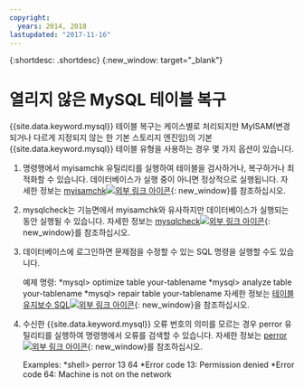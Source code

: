 ```yaml
---
copyright:
  years: 2014, 2018
lastupdated: "2017-11-16"
---
```


{:shortdesc: .shortdesc}
{:new_window: target="_blank"}

# 열리지 않은 MySQL 테이블 복구

{{site.data.keyword.mysql}} 테이블 복구는 케이스별로 처리되지만 MyISAM(변경되거나 다르게 지정되지 않는 한 기본 스토리지 엔진임)의 기본 {{site.data.keyword.mysql}} 테이블 유형을 사용하는 경우 몇 가지 옵션이 있습니다.

1. 명령행에서 myisamchk 유틸리티를 실행하여 테이블을 검사하거나, 복구하거나 최적화할 수 있습니다. 데이터베이스가 실행 중이 아니면 정상적으로 실행됩니다. 자세한 정보는 [myisamchk![외부 링크 아이콘](../../icons/launch-glyph.svg "외부 링크 아이콘")](http://dev.mysql.com/doc/refman/5.0/en/myisamchk.html){: new_window}를 참조하십시오.
2. mysqlcheck는 기능면에서 myisamchk와 유사하지만 데이터베이스가 실행되는 동안 실행될 수 있습니다. 자세한 정보는 [mysqlcheck![외부 링크 아이콘](../../icons/launch-glyph.svg "외부 링크 아이콘")](http://dev.mysql.com/doc/refman/5.0/en/mysqlcheck.html){: new_window}를 참조하십시오.
3. 데이터베이스에 로그인하면 문제점을 수정할 수 있는 SQL 명령을 실행할 수도 있습니다.

    예제 명령:
    *mysql> optimize table your-tablename
    *mysql> analyze table your-tablename
    *mysql> repair table your-tablename
    자세한 정보는 [테이블 유지보수 SQL![외부 링크 아이콘](../../icons/launch-glyph.svg "외부 링크 아이콘")](http://dev.mysql.com/doc/refman/5.0/en/table-maintenance-sql.html){: new_window}을 참조하십시오.
4. 수신한 {{site.data.keyword.mysql}} 오류 번호의 의미를 모르는 경우 perror 유틸리티를 실행하여 명령행에서 오류를 검색할 수 있습니다. 자세한 정보는 [perror![외부 링크 아이콘](../../icons/launch-glyph.svg "외부 링크 아이콘")](http://dev.mysql.com/doc/refman/5.0/en/perror.html){: new_window}를 참조하십시오.

    Examples:
    *shell> perror 13 64
    *Error code 13: Permission denied
    *Error code 64: Machine is not on the network
